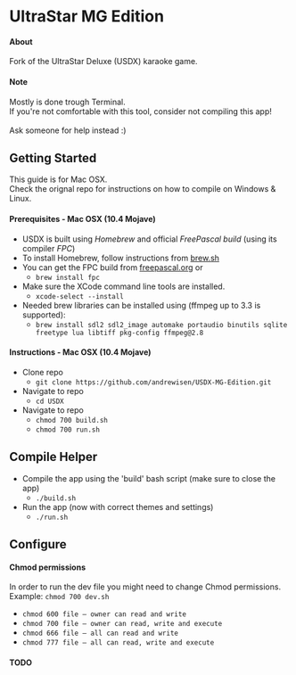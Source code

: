 # UltraStar MG Edition
#### About
Fork of the UltraStar Deluxe (USDX) karaoke game.<br>
#### Note
Mostly is done trough Terminal.<br>
If you're not comfortable with this tool, consider not compiling this app!<br><br>
Ask someone for help instead :)

## Getting Started
This guide is for Mac OSX.<br>
Check the orignal repo for instructions on how to compile on Windows & Linux.

#### Prerequisites - Mac OSX (10.4 Mojave)
- USDX is built using _Homebrew_ and official _FreePascal build_ (using its compiler _FPC_)
- To install Homebrew, follow instructions from [brew.sh](http://brew.sh)
- You can get the FPC build from [freepascal.org](http://www.freepascal.org/down/i386/macosx.var) or
  * `brew install fpc`
- Make sure the XCode command line tools are installed.
  * `xcode-select --install`
- Needed brew libraries can be installed using (ffmpeg up to 3.3 is supported):
  * `brew install sdl2 sdl2_image automake portaudio binutils sqlite freetype lua libtiff pkg-config ffmpeg@2.8` 

#### Instructions - Mac OSX (10.4 Mojave)
- Clone repo
  * `git clone https://github.com/andrewisen/USDX-MG-Edition.git`
- Navigate to repo
  * `cd USDX`
- Navigate to repo
  * `chmod 700 build.sh`
  * `chmod 700 run.sh`

## Compile Helper

- Compile the app using the 'build' bash script (make sure to close the app)
  * `./build.sh`
- Run the app (now with correct themes and settings)
  * `./run.sh`

## Configure

#### Chmod permissions
In order to run the dev file you might need to change Chmod permissions.<br>
Example: `chmod 700 dev.sh`

* `chmod 600 file – owner can read and write`
* `chmod 700 file – owner can read, write and execute`
* `chmod 666 file – all can read and write`
* `chmod 777 file – all can read, write and execute`

#### TODO


